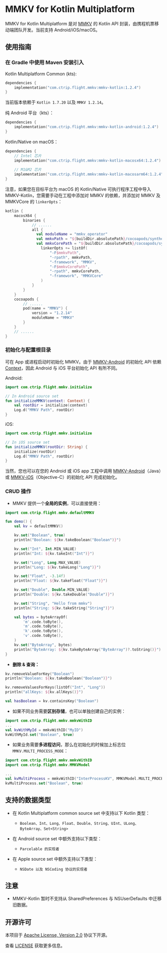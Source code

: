 # MMKV for Kotlin Multiplatform

MMKV for Kotlin Multiplatform 是对 [MMKV](https://github.com/Tencent/MMKV) 的 Kotlin API 封装，由携程机票移动端团队开发。当前支持 Android/iOS/macOS。

## 使用指南

### 在 Gradle 中使用 Maven 安装引入

Kotlin Multiplatform Common (kts):

```kotlin
dependencies { 
    implementation("com.ctrip.flight.mmkv:mmkv-kotlin:1.2.4")
}
```

当前版本依赖于 `Kotlin 1.7.20` 以及 `MMKV 1.2.14`。

纯 Android 平台（kts）：

```kotlin
dependencies { 
    implementation("com.ctrip.flight.mmkv:mmkv-kotlin-android:1.2.4")
}
```

Kotlin/Native on macOS：

```kotlin
dependencies { 
    // Intel 芯片
    implementation("com.ctrip.flight.mmkv:mmkv-kotlin-macosx64:1.2.4")
    
    // M1&M2 芯片
    implementation("com.ctrip.flight.mmkv:mmkv-kotlin-macosarm64:1.2.4")
}
```
注意，如果您在目标平台为 macOS 的 Kotlin/Native 可执行程序工程中导入 MMKV-Kotlin，您需要手动在工程中添加对 MMKV 的依赖，并添加对 MMKV 及 MMKVCore 的 `linkerOpts`：

```kotlin
kotlin {
    macosX64 {
        binaries {
            // ......
            all {
              val moduleName = "mmkv_operator"
              val mmkvPath = "${buildDir.absolutePath}/cocoapods/synthetic/OSX/$moduleName/build/Release/MMKV"
              val mmkvCorePath = "${buildDir.absolutePath}/cocoapods/synthetic/OSX/$moduleName//build/Release/MMKVCore"
                linkerOpts += listOf(
                    "-F$mmkvPath",
                    "-rpath", mmkvPath,
                    "-framework", "MMKV",
                    "-F$mmkvCorePath",
                    "-rpath", mmkvCorePath,
                    "-framework", "MMKVCore"
                )
            }
        }
    }
    cocoapods {
        // ......
        pod(name = "MMKV") {
            version = "1.2.14"
            moduleName = "MMKV"
        }
    }
    // ......
}
```

### 初始化与配置根目录

可在 App 或进程启动时初始化 MMKV。由于 [MMKV-Android](https://github.com/Tencent/MMKV/tree/master/Android/MMKV) 的初始化 API 依赖 [Context](https://developer.android.com/reference/android/content/Context)，因此 Android 与 iOS 平台初始化 API 有所不同。

Android:

```kotlin
import com.ctrip.flight.mmkv.initialize

// In Android source set
fun initializeMMKV(context: Context) {
    val rootDir = initialize(context)
    Log.d("MMKV Path", rootDir)
}
```

iOS:

```kotlin
import com.ctrip.flight.mmkv.initialize

// In iOS source set
fun initializeMMKV(rootDir: String) {
    initialize(rootDir)
    Log.d("MMKV Path", rootDir)
}
```

当然，您也可以在您的 Android 或 iOS app 工程中调用 [MMKV-Android](https://github.com/Tencent/MMKV/tree/master/Android/MMKV)（Java）或 [MMKV-iOS](https://github.com/Tencent/MMKV/tree/master/iOS)（Objective-C）的初始化 API 完成初始化。

### CRUD 操作

- MMKV 提供一个**全局的实例**，可以直接使用：

```kotlin
import com.ctrip.flight.mmkv.defaultMMKV

fun demo() {
    val kv = defaultMMKV()

    kv.set("Boolean", true)
    println("Boolean: ${kv.takeBoolean("Boolean")}")

    kv.set("Int", Int.MIN_VALUE)
    println("Int: ${kv.takeInt("Int")}")

    kv.set("Long", Long.MAX_VALUE)
    println("Long: ${kv.takeLong("Long")}")

    kv.set("Float", -3.14f)
    println("Float: ${kv.takeFloat("Float")}")

    kv.set("Double", Double.MIN_VALUE)
    println("Double: ${kv.takeDouble("Double")}")

    kv.set("String", "Hello from mmkv")
    println("String: ${kv.takeString("String")}")

    val bytes = byteArrayOf(
        'm'.code.toByte(), 
        'm'.code.toByte(), 
        'k'.code.toByte(), 
        'v'.code.toByte(),
    )
    kv.set("ByteArray", bytes)
    println("ByteArray: ${kv.takeByteArray("ByteArray")?.toString()}")
}
```

- **删除 & 查询：**

```kotlin
kv.removeValueForKey("Boolean")
println("Boolean: ${kv.takeBoolean("Boolean")}")

kv.removeValuesForKeys(listOf("Int", "Long"))
println("allKeys: ${kv.allKeys()}")

val hasBoolean = kv.containsKey("Boolean")
```

- 如果不同业务需要**区别存储**，也可以单独创建自己的实例：

```kotlin
import com.ctrip.flight.mmkv.mmkvWithID
...
val kvWithMyId = mmkvWithID("MyID")
kvWithMyId.set("Boolean", true)
```

- 如果业务需要**多进程访问**，那么在初始化的时候加上标志位 `MMKV.MULTI_PROCESS_MODE`：

```kotlin
import com.ctrip.flight.mmkv.mmkvWithID
import com.ctrip.flight.mmkv.MMKVModel

...
val kvMultiProcess = mmkvWithID("InterProcessKV", MMKVModel.MULTI_PROCESS)
kvMultiProcess.set("Boolean", true)
```

## 支持的数据类型

* 在 Kotlin Multiplatform common source set 中支持以下 Kotlin 类型：
  * `Boolean、Int、Long、Float、Double、String、UInt、ULong、ByteArray、Set<String>`
 

* 在 Android source set 中额外支持以下类型：
  * `Parcelable 的实现者`


* 在 Apple source set 中额外支持以下类型：
  * `NSDate 以及 NSCoding 协议的实现者`


## 注意
 
- MMKV-Kotlin 暂时不支持从 SharedPreferences 与 NSUserDefaults 中迁移旧数据。

## 开源许可

本项目于 [Apache License, Version 2.0](https://www.apache.org/licenses/LICENSE-2.0) 协议下开源。

查看 [LICENSE](LICENSE.txt) 获取更多信息。